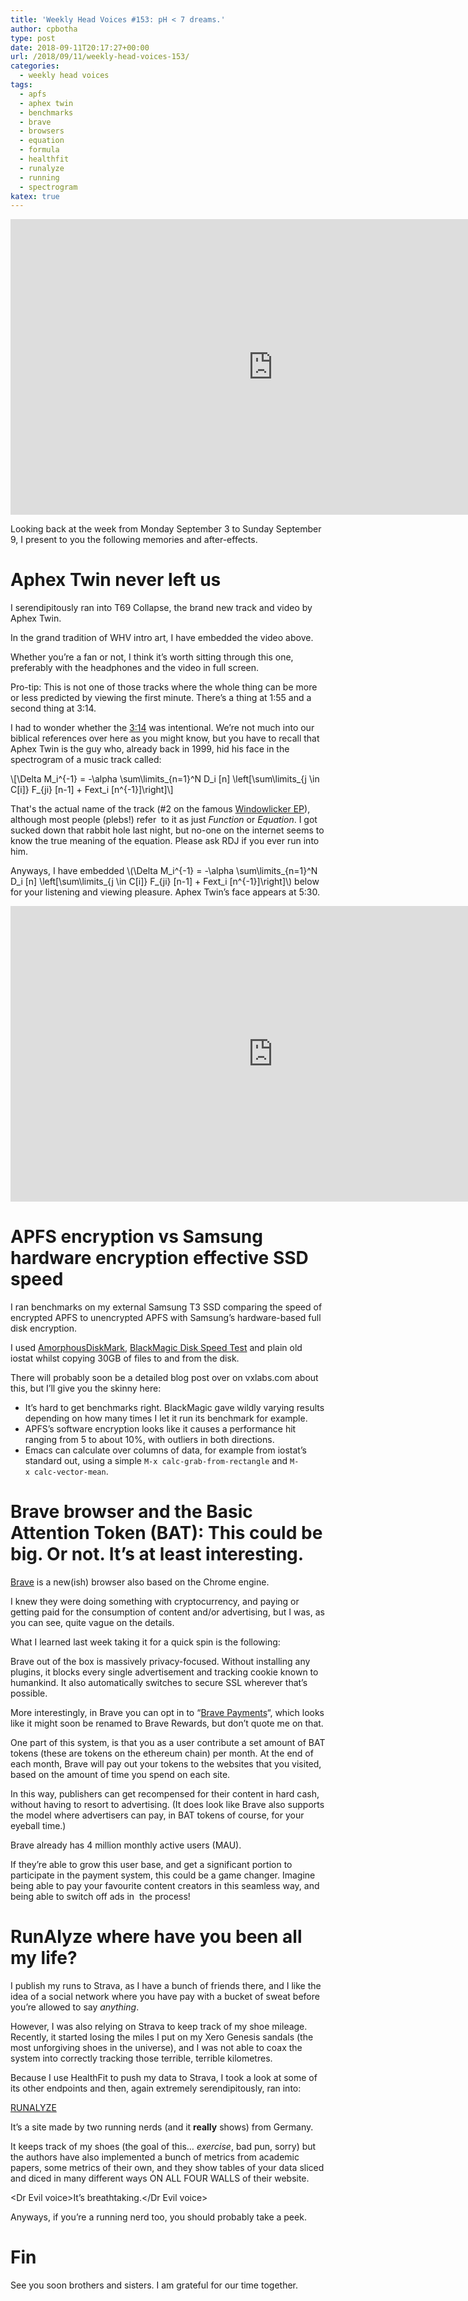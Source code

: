 ```yaml
---
title: 'Weekly Head Voices #153: pH < 7 dreams.'
author: cpbotha
type: post
date: 2018-09-11T20:17:27+00:00
url: /2018/09/11/weekly-head-voices-153/
categories:
  - weekly head voices
tags:
  - apfs
  - aphex twin
  - benchmarks
  - brave
  - browsers
  - equation
  - formula
  - healthfit
  - runalyze
  - running
  - spectrogram
katex: true
---
```

<div class="jetpack-video-wrapper">
<span class="embed-youtube" style="text-align:center; display: block;"><iframe allowfullscreen="true" class="youtube-player" height="473" src="https://www.youtube.com/embed/SqayDnQ2wmw?version=3&amp;rel=1&amp;fs=1&amp;autohide=2&amp;showsearch=0&amp;showinfo=1&amp;iv_load_policy=1&amp;wmode=transparent" style="border:0;" type="text/html" width="840"></iframe></span>
</div>

Looking back at the week from Monday September 3 to Sunday September 9, I present to you the following memories and after-effects.

# Aphex Twin never left us

I serendipitously ran into T69 Collapse, the brand new track and video by Aphex Twin.

In the grand tradition of WHV intro art, I have embedded the video above.

Whether you’re a fan or not, I think it’s worth sitting through this one, preferably with the headphones and the video in full screen.

Pro-tip: This is not one of those tracks where the whole thing can be more or less predicted by viewing the first minute. There’s a thing at 1:55 and a second thing at 3:14.

I had to wonder whether the [3:14][1] was intentional. We’re not much into our biblical references over here as you might know, but you have to recall that Aphex Twin is the guy who, already back in 1999, hid his face in the spectrogram of a music track called:
  
\\[\Delta M_i^{-1} = -\alpha \sum\limits_{n=1}^N D_i [n] \left[\sum\limits_{j \in C[i]} F_{ji} [n-1] + Fext_i [n^{-1}]\right]\\]

That's the actual name of the track (#2 on the famous [Windowlicker EP][2]), although most people (plebs!) refer  to it as just _Function_ or _Equation_. I got sucked down that rabbit hole last night, but no-one on the internet seems to know the true meaning of the equation. Please ask RDJ if you ever run into him.

Anyways, I have embedded \\(\Delta M_i^{-1} = -\alpha \sum\limits_{n=1}^N D_i [n] \left[\sum\limits_{j \in C[i]} F_{ji} [n-1] + Fext_i [n^{-1}]\right]\\) below for your listening and viewing pleasure. Aphex Twin’s face appears at 5:30.

<div class="jetpack-video-wrapper">
<span class="embed-youtube" style="text-align:center; display: block;"><iframe allowfullscreen="true" class="youtube-player" height="473" src="https://www.youtube.com/embed/M9xMuPWAZW8?version=3&amp;rel=1&amp;fs=1&amp;autohide=2&amp;showsearch=0&amp;showinfo=1&amp;iv_load_policy=1&amp;wmode=transparent" style="border:0;" type="text/html" width="840"></iframe></span>
</div>

# APFS encryption vs Samsung hardware encryption effective SSD speed

I ran benchmarks on my external Samsung T3 SSD comparing the speed of encrypted APFS to unencrypted APFS with Samsung’s hardware-based full disk encryption.

I used [AmorphousDiskMark][3], [BlackMagic Disk Speed Test][4] and plain old iostat whilst copying 30GB of files to and from the disk.

There will probably soon be a detailed blog post over on vxlabs.com about this, but I’ll give you the skinny here:

  * It’s hard to get benchmarks right. BlackMagic gave wildly varying results depending on how many times I let it run its benchmark for example.
  * APFS’s software encryption looks like it causes a performance hit ranging from 5 to about 10%, with outliers in both directions.
  * Emacs can calculate over columns of data, for example from iostat’s standard out, using a simple `M-x calc-grab-from-rectangle` and `M-x calc-vector-mean`.

# Brave browser and the Basic Attention Token (BAT): This could be big. Or not. It’s at least interesting.

[Brave][5] is a new(ish) browser also based on the Chrome engine.

I knew they were doing something with cryptocurrency, and paying or getting paid for the consumption of content and/or advertising, but I was, as you can see, quite vague on the details.

What I learned last week taking it for a quick spin is the following:

Brave out of the box is massively privacy-focused. Without installing any plugins, it blocks every single advertisement and tracking cookie known to humankind. It also automatically switches to secure SSL wherever that’s possible.

More interestingly, in Brave you can opt in to “[Brave Payments][6]“, which looks like it might soon be renamed to Brave Rewards, but don’t quote me on that.

One part of this system, is that you as a user contribute a set amount of BAT tokens (these are tokens on the ethereum chain) per month. At the end of each month, Brave will pay out your tokens to the websites that you visited, based on the amount of time you spend on each site.

In this way, publishers can get recompensed for their content in hard cash, without having to resort to advertising. (It does look like Brave also supports the model where advertisers can pay, in BAT tokens of course, for your eyeball time.)

Brave already has 4 million monthly active users (MAU).

If they’re able to grow this user base, and get a significant portion to participate in the payment system, this could be a game changer. Imagine being able to pay your favourite content creators in this seamless way, and being able to switch off ads in  the process!

# RunAlyze where have you been all my life?

I publish my runs to Strava, as I have a bunch of friends there, and I like the idea of a social network where you have pay with a bucket of sweat before you’re allowed to say _anything_.

However, I was also relying on Strava to keep track of my shoe mileage. Recently, it started losing the miles I put on my Xero Genesis sandals (the most unforgiving shoes in the universe), and I was not able to coax the system into correctly tracking those terrible, terrible kilometres.

Because I use HealthFit to push my data to Strava, I took a look at some of its other endpoints and then, again extremely serendipitously, ran into:

[RUNALYZE][7]

It’s a site made by two running nerds (and it **really** shows) from Germany.

It keeps track of my shoes (the goal of this… _exercise_, bad pun, sorry) but the authors have also implemented a bunch of metrics from academic papers, some metrics of their own, and they show tables of your data sliced and diced in many different ways ON ALL FOUR WALLS of their website.

\<Dr Evil voice\>It’s breathtaking.\</Dr Evil voice\>

Anyways, if you’re a running nerd too, you should probably take a peek.

# Fin

See you soon brothers and sisters. I am grateful for our time together.

 

 [1]: https://en.wikipedia.org/wiki/Matthew_3:14
 [2]: https://en.wikipedia.org/wiki/Windowlicker
 [3]: http://www.katsurashareware.com/pgs/adm.html
 [4]: https://itunes.apple.com/us/app/blackmagic-disk-speed-test/id425264550?mt=12
 [5]: https://brave.com
 [6]: https://brave.com/publishers/
 [7]: https://blog.runalyze.com
